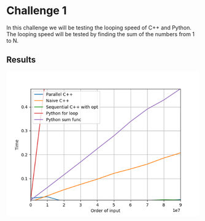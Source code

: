# Challenge 1
In this challenge we will be testing the looping speed of C++ and Python. The looping speed will be tested by finding the sum of the numbers from 1 to N.

## Results

![Results](https://github.com/DarkStar1997/Python-v-Cpp/blob/master/Challenge%201/Results.png)
